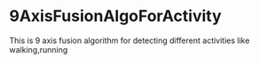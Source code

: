 # 9AxisFusionAlgoForActivity
This is 9 axis fusion algorithm for detecting different activities like walking,running
